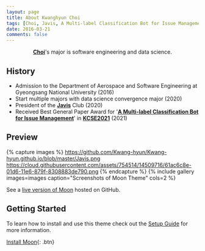 ```yaml
---
layout: page
title: About Kwanghyun Choi
tags: [Choi, Javis, A Multi-label Classification Bot for Issue Management, KCSE2021]
date: 2016-03-21
comments: false
---
```


<center><a href="https://kwang-hyun.github.io/"><b>Choi</b></a>'s major is software engineering and data science.</center>

## History
* Admission to the Department of Aerospace and Software Engineering at Gyeongsang National University (2016)
* Start multiple majors with data science convergence major (2020)
* President of the <a href="https://javis-gnu.github.io/"><b>Javis</b></a> Club (2020)
* Received Best General Paper Award for '<a href="http://kcse2021.userinsight.co.kr/static/book/KCSE2021tocv7.pdf"><b>A Multi-label Classification Bot for Issue Management</b></a>' in <a href="http://kcse2021.userinsight.co.kr/"><b>KCSE2021</b></a> (2021)

## Preview

{% capture images %}
    https://github.com/Kwang-hyun/Kwang-hyun.github.io/blob/master/Javis.png
    https://cloud.githubusercontent.com/assets/754514/14509716/61ac6c8e-01d6-11e6-879f-8308883de790.png
{% endcapture %}
{% include gallery images=images caption="Screenshots of Moon Theme" cols=2 %}

See a [live version of Moon](http://taylantatli.github.io/Moon) hosted on GitHub.

## Getting Started

To learn how to install and use this theme check out the [Setup Guide](http://taylantatli.me/Moon/moon-theme/) for more information.

[Install Moon](https://github.com/TaylanTatli/Moon){: .btn}
